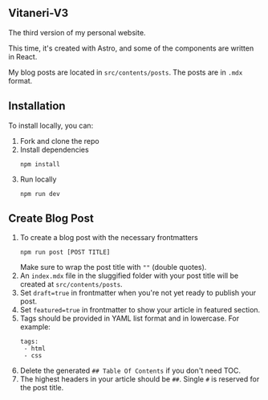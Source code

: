 ## Vitaneri-V3

The third version of my personal website.

This time, it's created with Astro, and some of the components are written in React.

My blog posts are located in `src/contents/posts`. The posts are in `.mdx` format.

## Installation

To install locally, you can:

1. Fork and clone the repo
2. Install dependencies
   ```
   npm install
   ```
3. Run locally
   ```
   npm run dev
   ```

## Create Blog Post

1. To create a blog post with the necessary frontmatters
   ```
   npm run post [POST TITLE]
   ```
   Make sure to wrap the post title with `""` (double quotes).
2. An `index.mdx` file in the sluggified folder with your post title will be created at `src/contents/posts`.
3. Set `draft=true` in frontmatter when you're not yet ready to publish your post.
4. Set `featured=true` in frontmatter to show your article in featured section.
5. Tags should be provided in YAML list format and in lowercase. For example:
   ```
   tags:
    - html
    - css
   ```
6. Delete the generated `## Table Of Contents` if you don't need TOC.
7. The highest headers in your article should be `##`. Single `#` is reserved for the post title.
